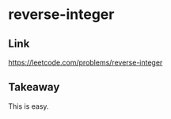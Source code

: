 # reverse-integer

## Link

https://leetcode.com/problems/reverse-integer

## Takeaway

This is easy.

